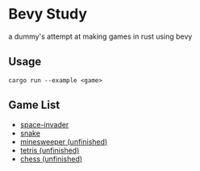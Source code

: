 # Bevy Study

a dummy's attempt at making games in rust using bevy

## Usage
```
cargo run --example <game>
```

## Game List
- [space-invader](https://github.com/eyzi/bevy-study/tree/main/examples/space-invaders)
- [snake](https://github.com/eyzi/bevy-study/tree/main/examples/snake)
- [minesweeper (unfinished)](https://github.com/eyzi/bevy-study/tree/main/examples/minesweeper)
- [tetris (unfinished)](https://github.com/eyzi/bevy-study/tree/main/examples/tetris)
- [chess (unfinished)](https://github.com/eyzi/bevy-study/tree/main/examples/chess)
